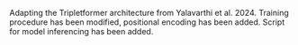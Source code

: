 Adapting the Tripletformer architecture from Yalavarthi et al. 2024. Training procedure has been modified, positional encoding has been added. Script for model inferencing has been added.
